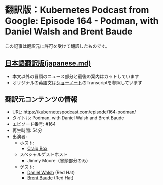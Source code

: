 # 翻訳版：Kubernetes Podcast from Google: Episode 164 - Podman, with Daniel Walsh and Brent Baude

この記事は翻訳元に許可を受けて翻訳したものです。

## [日本語翻訳版(japanese.md)](japanese.md)
- 本文以外の冒頭のニュース部分と最後の案内はカットしています
- オリジナルの英語文は[ショーノート](https://kubernetespodcast.com/episode/164-podman/)のTranscriptを参照しています

## 翻訳元コンテンツの情報

- URL: https://kubernetespodcast.com/episode/164-podman/
- タイトル: Podman, with Daniel Walsh and Brent Baude
- エピソード番号: #164
- 再生時間: 54分
- 出演者: 
    - ホスト:
        - [Craig Box](https://twitter.com/craigbox)
    - スペシャルゲストホスト
        - Jimmy Moore（冒頭部分のみ）
    - ゲスト:
        - [Daniel Walsh](https://twitter.com/rhatdan) (Red Hat)
        - [Brent Baude](https://twitter.com/bbaude) (Red Hat)
